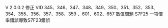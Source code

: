 V 2.0.0.2
修正 VID 345、346、347、348、349、350、351、352、353、354、355、356、357、358、359 、601、602、657 數值問題
S7F25 一項倍率錯誤導致S7F23錯誤
